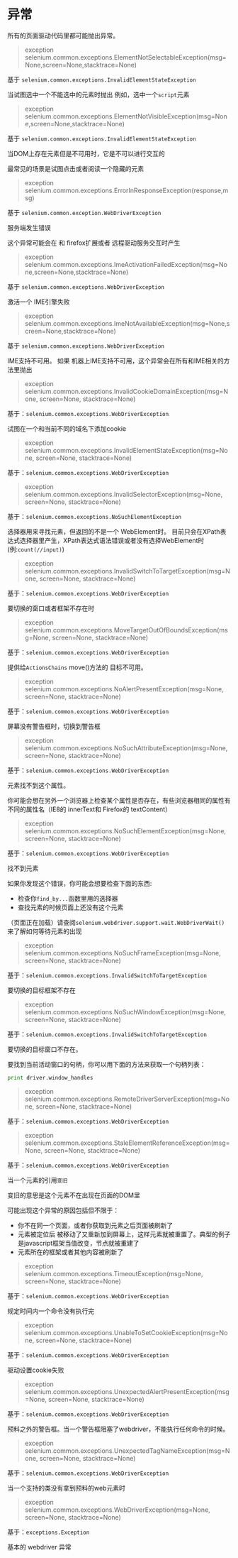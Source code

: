 
# 异常
所有的页面驱动代码里都可能抛出异常。


>exception selenium.common.exceptions.ElementNotSelectableException(msg=None,screen=None,stacktrace=None)

基于 `selenium.common.exceptions.InvalidElementStateException`

当试图选中一个不能选中的元素时抛出
例如，选中一个`script`元素


>exception selenium.common.exceptions.ElementNotVisibleException(msg=None,screen=None,stacktrace=None)

基于 `selenium.common.exceptions.InvalidElementStateException`

当DOM上存在元素但是不可用时，它是不可以进行交互的

最常见的场景是试图点击或者阅读一个隐藏的元素


> exception selenium.common.exceptions.ErrorInResponseException(response,msg)

基于 `selenium.common.exception.WebDriverException`

服务端发生错误

这个异常可能会在 和 firefox扩展或者 远程驱动服务交互时产生


>exception selenium.common.exceptions.ImeActivationFailedException(msg=None,screen=None,stacktrace=None)

基于 `selenium.common.exceptions.WebDriverException`

激活一个 IME引擎失败


>exception selenium.common.exceptions.ImeNotAvailableException(msg=None,screen=None,stacktrace=None)

基于 `selenium.common.exceptions.WebDriverException`

IME支持不可用。 如果 机器上IME支持不可用，这个异常会在所有和IME相关的方法里抛出


>exception selenium.common.exceptions.InvalidCookieDomainException(msg=None, screen=None, stacktrace=None)

基于：`selenium.common.exceptions.WebDriverException`

试图在一个和当前不同的域名下添加cookie



>exception selenium.common.exceptions.InvalidElementStateException(msg=None, screen=None, stacktrace=None)

基于：`selenium.common.exceptions.WebDriverException`



>exception selenium.common.exceptions.InvalidSelectorException(msg=None, screen=None, stacktrace=None)

基于：`selenium.common.exceptions.NoSuchElementException`

选择器用来寻找元素，但返回的不是一个 WebElement时。 目前只会在XPath表达式选择器里产生，XPath表达式语法错误或者没有选择WebElement时(例:`count(//input)`)



>exception selenium.common.exceptions.InvalidSwitchToTargetException(msg=None, screen=None, stacktrace=None)

基于：`selenium.common.exceptions.WebDriverException`

要切换的窗口或者框架不存在时



>exception selenium.common.exceptions.MoveTargetOutOfBoundsException(msg=None, screen=None, stacktrace=None)

基于：`selenium.common.exceptions.WebDriverException`

提供给`ActionsChains` move()方法的 目标不可用。



>exception selenium.common.exceptions.NoAlertPresentException(msg=None, screen=None, stacktrace=None)

基于：`selenium.common.exceptions.WebDriverException`

屏幕没有警告框时，切换到警告框



>exception selenium.common.exceptions.NoSuchAttributeException(msg=None, screen=None, stacktrace=None)

基于：`selenium.common.exceptions.WebDriverException`

元素找不到这个属性。

你可能会想在另外一个浏览器上检查某个属性是否存在，有些浏览器相同的属性有不同的属性名（IE8的 innerText和 Firefox的 textContent）



>exception selenium.common.exceptions.NoSuchElementException(msg=None, screen=None, stacktrace=None)

基于：`selenium.common.exceptions.WebDriverException`

找不到元素

如果你发现这个错误，你可能会想要检查下面的东西:
* 检查你`find_by...`函数里用的选择器
* 查找元素的时候页面上还没有这个元素

（页面正在加载）请查阅`selenium.webdriver.support.wait.WebDriverWait()`来了解如何等待元素的出现



>exception selenium.common.exceptions.NoSuchFrameException(msg=None, screen=None, stacktrace=None)

基于：`selenium.common.exceptions.InvalidSwitchToTargetException`

要切换的目标框架不存在



>exception selenium.common.exceptions.NoSuchWindowException(msg=None, screen=None, stacktrace=None)

基于：`selenium.common.exceptions.InvalidSwitchToTargetException`

要切换的目标窗口不存在。

要找到当前活动窗口的句柄，你可以用下面的方法来获取一个句柄列表：
```python
print driver.window_handles
```



>exception selenium.common.exceptions.RemoteDriverServerException(msg=None, screen=None, stacktrace=None)

基于：`selenium.common.exceptions.WebDriverException`



>exception selenium.common.exceptions.StaleElementReferenceException(msg=None, screen=None, stacktrace=None)

基于：`selenium.common.exceptions.WebDriverException`

当一个元素的引用`变旧`

变旧的意思是这个元素不在出现在页面的DOM里

可能出现这个异常的原因包括但不限于：
* 你不在同一个页面，或者你获取到元素之后页面被刷新了
* 元素被定位后 被移动了又重新加到屏幕上，这样元素就被重置了。典型的例子是javascript框架当值改变，节点就被重建了
* 元素所在的框架或者其他内容被刷新了



>exception selenium.common.exceptions.TimeoutException(msg=None, screen=None, stacktrace=None)

基于：`selenium.common.exceptions.WebDriverException`

规定时间内一个命令没有执行完



>exception selenium.common.exceptions.UnableToSetCookieException(msg=None, screen=None, stacktrace=None)

基于：`selenium.common.exceptions.WebDriverException`

驱动设置cookie失败



>exception selenium.common.exceptions.UnexpectedAlertPresentException(msg=None, screen=None, stacktrace=None)

基于：`selenium.common.exceptions.WebDriverException`

预料之外的警告框。当一个警告框阻塞了webdriver，不能执行任何命令的时候。



>exception selenium.common.exceptions.UnexpectedTagNameException(msg=None, screen=None, stacktrace=None)

基于：`selenium.common.exceptions.WebDriverException`

当一个支持的类没有拿到预料的web元素时



> exception selenium.common.exceptions.WebDriverException(msg=None, screen=None, stacktrace=None)

基于：`exceptions.Exception`

基本的 webdriver 异常
